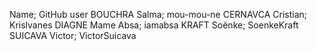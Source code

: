 Name; GitHub user
BOUCHRA Salma; mou-mou-ne
CERNAVCA Cristian; Krislvanes
DIAGNE Mame Absa; iamabsa
KRAFT Soënke; SoenkeKraft
SUICAVA Victor; VictorSuicava

